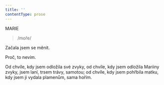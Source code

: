 ```yaml
---
title: ''
contentType: prose
---
```


MARIE

> /moře/

Začala jsem se měnit.

Proč, to nevím.

Od chvíle, kdy jsem odložila své zvyky, od chvíle, kdy jsem odložila Mariiny zvyky, jsem laní, trsem trávy, samotou; od chvíle, kdy jsem pohřbila matku, kdy jsem ji vydala plamenům, sama hořím.

